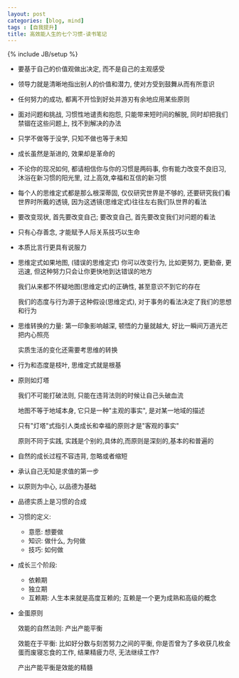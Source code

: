 ```yaml
---
layout: post
categories: [blog, mind]
tags : [自我提升]
title: 高效能人生的七个习惯-读书笔记
---
```

{% include JB/setup %}


* 要基于自己的价值观做出决定, 而不是自己的主观感受

* 领导力就是清晰地指出别人的价值和潜力, 使对方受到鼓舞从而有所意识

* 任何努力的成功, 都离不开恰到好处并游刃有余地应用某些原则

* 面对问题和挑战, 习惯性地谴责和抱怨, 只能带来短时间的解脱, 同时却把我们禁锢在这些问题上, 找不到解决的办法

* 只学不做等于没学, 只知不做也等于未知

* 成长虽然是渐进的, 效果却是革命的

* 不论你的现况如何, 都请相信你与你的习惯是两码事, 你有能力改变不良旧习, 沐浴在新习惯的阳光里, 过上高效,幸福和互信的新习惯

* 每个人的思维定式都是那么根深蒂固, 仅仅研究世界是不够的, 还要研究我们看世界时所戴的透镜, 因为这透镜(思维定式)往往左右我们队世界的看法

* 要改变现状, 首先要改变自己; 要改变自己, 首先要改变我们对问题的看法

* 只有心存善念, 才能赋予人际关系技巧以生命

* 本质比言行更具有说服力

* 思维定式如果地图, (错误的思维定式) 你可以改变行为, 比如更努力, 更勤奋, 更迅速, 但这种努力只会让你更快地到达错误的地方

  我们从来都不怀疑地图(思维定式)的正确性, 甚至意识不到它的存在

  我们的态度与行为源于这种假设(思维定式), 对于事务的看法决定了我们的思想和行为

* 思维转换的力量: 第一印象影响越深, 顿悟的力量就越大, 好比一瞬间万道光芒把内心照亮

  实质生活的变化还需要考思维的转换

* 行为和态度是枝叶, 思维定式就是根基

* 原则如灯塔

  我们不可能打破法则, 只能在违背法则的时候让自己头破血流

  地图不等于地域本身, 它只是一种"主观的事实", 是对某一地域的描述

  只有"灯塔"式指引人类成长和幸福的原则才是"客观的事实"

  原则不同于实践, 实践是个别的,具体的,而原则是深刻的,基本的和普遍的

* 自然的成长过程不容违背, 忽略或者缩短

* 承认自己无知是求值的第一步

* 以原则为中心, 以品德为基础

* 品德实质上是习惯的合成

* 习惯的定义:

  * 意愿: 想要做
  * 知识: 做什么, 为何做
  * 技巧: 如何做

* 成长三个阶段:

  * 依赖期
  * 独立期
  * 互赖期: 人生本来就是高度互赖的; 互赖是一个更为成熟和高级的概念

* 金蛋原则

  效能的自然法则: 产出产能平衡

  效能在于平衡: 比如好分数与刻苦努力之间的平衡, 你是否曾为了多收获几枚金蛋而废寝忘食的工作, 结果精疲力尽, 无法继续工作?

  产出产能平衡是效能的精髓

